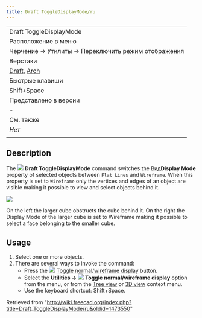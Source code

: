 ```yaml
---
title: Draft ToggleDisplayMode/ru
---
```

|  |
| --- |
| Draft ToggleDisplayMode |
| Расположение в меню |
| Черчение -> Утилиты -> Переключить режим отображения |
| Верстаки |
| [Draft](/Draft_Workbench/ru "Draft Workbench/ru"), [Arch](/Arch_Workbench/ru "Arch Workbench/ru") |
| Быстрые клавиши |
| Shift+Space |
| Представлено в версии |
| - |
| См. также |
| *Нет* |
|  |

## Description

The ![](/images/Draft_ToggleDisplayMode.svg) **Draft ToggleDisplayMode** command switches the Вид**Display Mode** property of selected objects between `Flat Lines` and `Wireframe`. When this property is set to `Wireframe` only the vertices and edges of an object are visible making it possible to view and select objects behind it.

![](/images/Draft_ToggleDisplayMode_example.png)

On the left the larger cube obstructs the cube behind it. On the right the Display Mode of the larger cube is set to Wireframe making it possible to select a face belonging to the smaller cube.

## Usage

1. Select one or more objects.
2. There are several ways to invoke the command:
   * Press the ![](/images/Draft_ToggleDisplayMode.svg) [Toggle normal/wireframe display](/Draft_ToggleDisplayMode "Draft ToggleDisplayMode") button.
   * Select the **Utilities → ![](/images/Draft_ToggleDisplayMode.svg) Toggle normal/wireframe display** option from the menu, or from the [Tree view](/Tree_view "Tree view") or [3D view](/3D_view "3D view") context menu.
   * Use the keyboard shortcut: Shift+Space.

Retrieved from "<http://wiki.freecad.org/index.php?title=Draft_ToggleDisplayMode/ru&oldid=1473550>"